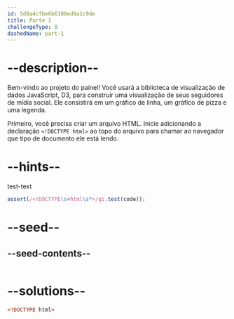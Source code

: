```yaml
---
id: 5d8a4cfbe6b6180ed9a1c9de
title: Parte 1
challengeType: 0
dashedName: part-1
---
```


# --description--

Bem-vindo ao projeto do painel! Você usará a biblioteca de visualização de dados JavaScript, D3, para construir uma visualização de seus seguidores de mídia social. Ele consistirá em um gráfico de linha, um gráfico de pizza e uma legenda.

Primeiro, você precisa criar um arquivo HTML. Inicie adicionando a declaração `<!DOCTYPE html>` ao topo do arquivo para chamar ao navegador que tipo de documento ele está lendo.

# --hints--

test-text

```js
assert(/<!DOCTYPE\s+html\s*>/gi.test(code));
```

# --seed--

## --seed-contents--

```html
```

# --solutions--

```html
<!DOCTYPE html>
```
